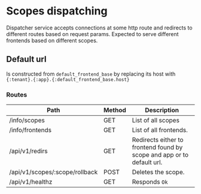 # Scopes dispatching

Dispatcher service accepts connections at some http route and redirects to different routes based on request params.
Expected to serve different frontends based on different scopes.

## Default url

Is constructed from `default_frontend_base` by replacing its host with `{:tenant}.{:app}.{:default_frontend_base.host}`

### Routes

Path                                  | Method  | Description
------------------------------------- | ------- | ------------------
/info/scopes                          | GET     | List of all scopes
/info/frontends                       | GET     | List of all frontends.
/api/v1/redirs                        | GET     | Redirects either to frontend found by scope and app or to default url.
/api/v1/scopes/:scope/rollback        | POST    | Deletes the scope.
/api/v1/healthz                       | GET     | Responds `Ok`
